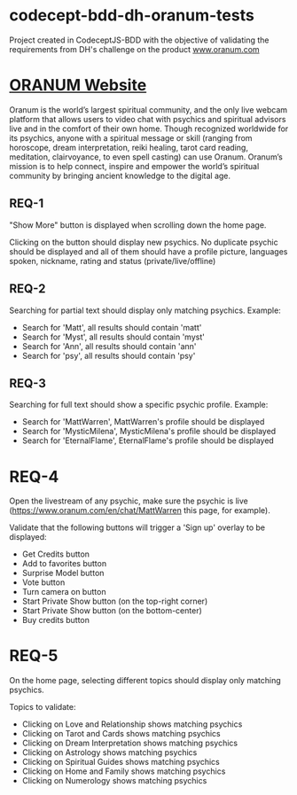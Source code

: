 # codecept-bdd-dh-oranum-tests
Project created in CodeceptJS-BDD with the objective of validating the requirements from DH's challenge on the product www.oranum.com

# [ORANUM Website](www.oranum.com)

Oranum is the world’s largest spiritual community, and the only live webcam platform that allows users to video chat with psychics and spiritual advisors live and in the comfort of their own home. Though recognized worldwide for its psychics, anyone with a spiritual message or skill (ranging from horoscope, dream interpretation, reiki healing, tarot card reading, meditation, clairvoyance, to even spell casting) can use Oranum. Oranum’s mission is to help connect, inspire and empower the world’s spiritual community by bringing ancient knowledge to the digital age.

## REQ-1

"Show More" button is displayed when scrolling down the home page.

Clicking on the button should display new psychics. No duplicate psychic should be displayed and all of them should have a profile picture, languages spoken, nickname, rating and status (private/live/offline)

## REQ-2

Searching for partial text should display only matching psychics. Example:

- Search for 'Matt', all results should contain 'matt'
- Search for 'Myst', all results should contain 'myst'
- Search for 'Ann', all results should contain 'ann'
- Search for 'psy', all results should contain 'psy'

## REQ-3

Searching for full text should show a specific psychic profile. Example:

- Search for 'MattWarren', MattWarren's profile should be displayed
- Search for 'MysticMilena', MysticMilena's profile should be displayed
- Search for 'EternalFlame', EternalFlame's profile should be displayed

# REQ-4

Open the livestream of any psychic, make sure the psychic is live (https://www.oranum.com/en/chat/MattWarren this page, for example).

Validate that the following buttons will trigger a 'Sign up' overlay to be displayed:

- Get Credits button
- Add to favorites button
- Surprise Model button
- Vote button
- Turn camera on button
- Start Private Show button (on the top-right corner)
- Start Private Show button (on the bottom-center)
- Buy credits button

# REQ-5

On the home page, selecting different topics should display only matching psychics.

Topics to validate:

- Clicking on Love and Relationship shows matching psychics
- Clicking on Tarot and Cards shows matching psychics
- Clicking on Dream Interpretation shows matching psychics
- Clicking on Astrology shows matching psychics
- Clicking on Spiritual Guides shows matching psychics
- Clicking on Home and Family shows matching psychics
- Clicking on Numerology shows matching psychics